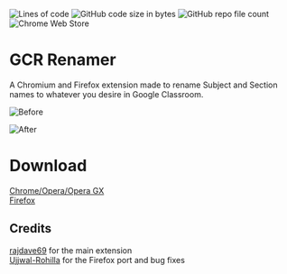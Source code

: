 ![Lines of code](https://img.shields.io/tokei/lines/github/RajDave69/GCR-Renamer)
![GitHub code size in bytes](https://img.shields.io/github/languages/code-size/RajDave69/GCR-Renamer)
![GitHub repo file count](https://img.shields.io/github/directory-file-count/RajDave69/GCR-Renamer)
![Chrome Web Store](https://img.shields.io/chrome-web-store/users/enmbjdakofcbdjbamdfffndnancpdboc)
# GCR Renamer

A Chromium and Firefox extension made to rename Subject and Section names to whatever you desire in Google Classroom.

![Before](https://gcr.rajtech.me/img/before.png)

![After](https://gcr.rajtech.me/img/after.png)

# Download
[Chrome/Opera/Opera GX](https://chromewebstore.google.com/detail/gcr-renamer/enmbjdakofcbdjbamdfffndnancpdboc)   
[Firefox](https://addons.mozilla.org/en-US/firefox/addon/gcr-renamer/)

## Credits

[rajdave69](https://github.com/Rajdave69) for the main extension  
[Ujjwal-Rohilla](https://github.com/Ujjwal-Rohilla) for the Firefox port and bug fixes
